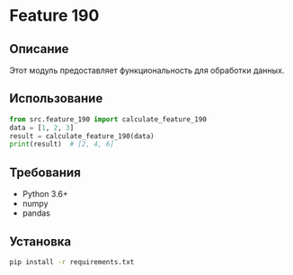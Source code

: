 # Feature 190
## Описание
Этот модуль предоставляет функциональность для обработки данных.
## Использование
```python
from src.feature_190 import calculate_feature_190
data = [1, 2, 3]
result = calculate_feature_190(data)
print(result)  # [2, 4, 6]
```
## Требования
- Python 3.6+
- numpy
- pandas
## Установка
```bash
pip install -r requirements.txt
```
